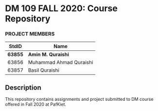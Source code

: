 # DM 109 FALL 2020: Course Repository #
### PROJECT MEMBERS ###
StdID | Name
------------ | -------------
**63855** | **Amin M. Quraishi** <!--this is the group leader in bold-->
63856 | Muhammad Ahmad Quraishi
63857 | Basil Quraishi
<!-- Replace name and student ids with acutally group member names and ids-->

## Description ##
This repository contains assignments and project submitted to DM course offered in Fall 2020 at PafKiet.

